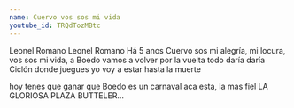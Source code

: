 ```yaml
---
name: Cuervo vos sos mi vida
youtube_id: TRQdTozMBtc
---
```


Leonel Romano
Leonel Romano
Há 5 anos
Cuervo sos mi alegría,
mi locura, vos sos mi vida,
a Boedo vamos a volver
por la vuelta todo daría daría Ciclón
donde juegues yo voy a estar
hasta la muerte

hoy tenes que ganar
que Boedo es un carnaval
aca esta, la mas fiel
LA GLORIOSA PLAZA BUTTELER...
